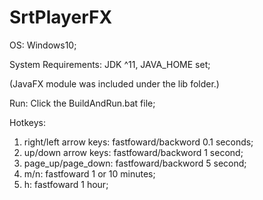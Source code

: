 # SrtPlayerFX
 
OS: Windows10;

System Requirements: JDK ^11, JAVA_HOME set;

(JavaFX module was included under the lib folder.)

Run: Click the BuildAndRun.bat file;

Hotkeys:

1. right/left arrow keys: fastfoward/backword 0.1 seconds;
2. up/down arrow keys: fastfoward/backword 1 second;
3. page_up/page_down: fastfoward/backword 5 second;
4. m/n: fastfoward 1 or 10 minutes;
5. h: fastfoward 1 hour;
